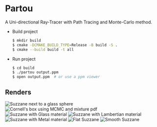 # Partou
A Uni-directional Ray-Tracer with Path Tracing and Monte-Carlo method.


- Build project
    ``` sh
    $ mkdir build
    $ cmake -DCMAKE_BUILD_TYPE=Release -B build -S .
    $ cmake --build build -t all
    ```
- Run project
    ``` sh
    $ cd build
    $ ./partou output.ppm
    $ open output.ppm  # or use a ppm viewer
    ```

## Renders
![Suzzane next to a glass sphere](.gallery/suz_with_sphere.png "Suzzane next to a glass sphere")
![Cornell's box using MCMC and mixture pdf](.gallery/Cornells_box_using_MCMC_and_mixture_pdf.png "Cornell's box using MCMC and mixture pdf")
![Suzzane with Glass material](.gallery/glass_with_total_internal_suz.png "Suzzane with Glass material")
![Suzzane with Lambertian material](.gallery/lamb_suz.png "Suzzane with Lambertian material")
![Suzzane with Metal material](.gallery/metal_smooth_fuz_suz.png "Suzzane with Metal material")
![Flat Suzzane](.gallery/suzanne.png "Flat Suzzane")
![Smooth Suzzane](.gallery/suzzane_trans_smooth_msaa.png "Smooth Suzzane")
